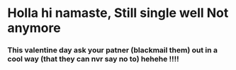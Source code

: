 # Holla hi namaste, Still single well Not anymore 
### This valentine day ask your patner (blackmail them) out in a cool way (that they can nvr say no to) hehehe !!!!
